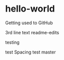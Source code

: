 # hello-world
Getting used to GitHub

3rd line text
 readme-edits



testing

test
Spacing test
master
